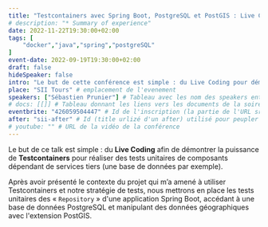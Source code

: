 ```yaml
---
title: "Testcontainers avec Spring Boot, PostgreSQL et PostGIS : Live Coding !"
# description: "* Summary of experience"
date: 2022-11-22T19:30:00+02:00
tags: [
    "docker","java","spring","postgreSQL"
]
event-date: 2022-09-19T19:30:00+02:00
draft: false
hideSpeaker: false
intro: "Le but de cette conférence est simple : du Live Coding pour démontrer la puissance de Testcontainers pour réaliser des tests unitaires de composants dépendant de services tiers (une base de données par exemple)."
place: "SII Tours" # emplacement de l'evenement
speakers: ["Sébastien Prunier"] # Tableau avec les nom des speakers entre " et séparé par des , et doit être identique au titre du speaker enregistré !
# docs: [[]] # Tableau donnant les liens vers les documents de la soirée hors affiche - exemple : [["L'inauguration","http://toursjug.cloud.xwiki.com/xwiki/bin/download/Meetings/20080409/InaugurationToursJUG.pdf"], ["Unitils et Selenium","Unitils-Selenium.pdf"]]
eventbrite: "426059504447" # Id de l'inscription (la partie de l'URL sr trouvant après https://www.eventbrite.fr/e/ )
after: "sii-after" # Id (title urlizé d'un after) utilisé pour peupler la section after d'un evvent (exemple : apside-after-01)
# youtube: "" # URL de la vidéo de la conférence
---
```

Le but de ce talk est simple : du **Live Coding** afin de démontrer la puissance de **Testcontainers** pour réaliser des tests unitaires de composants dépendant de services tiers (une base de données par exemple). 

Après avoir présenté le contexte du projet qui m’a amené à utiliser Testcontainers et notre stratégie de tests, nous mettrons en place les tests unitaires des « `Repository` » d'une application Spring Boot, accédant à une base de données PostgreSQL et manipulant des données géographiques avec l'extension PostGIS.
